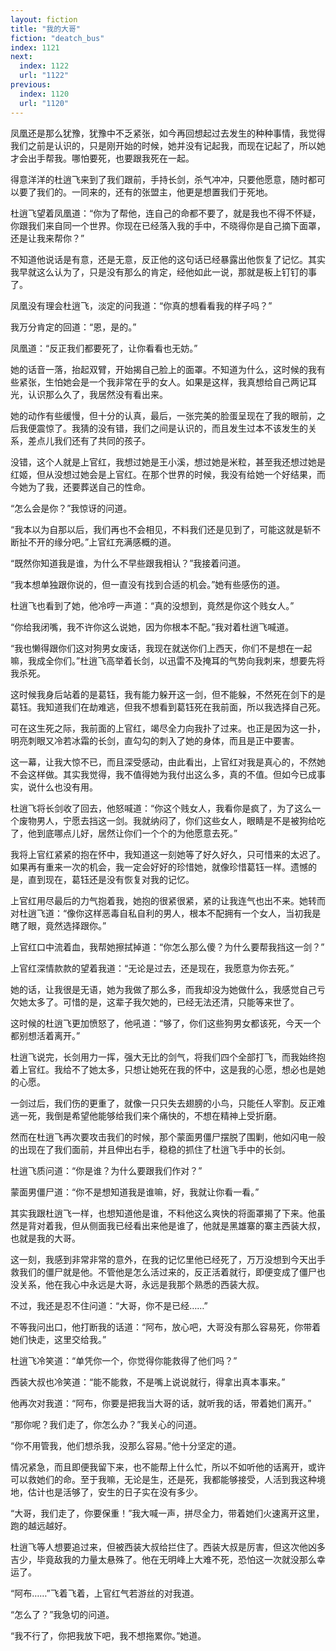 ```yaml
---
layout: fiction
title: "我的大哥"
fiction: "deatch_bus"
index: 1121
next:
  index: 1122
  url: "1122"
previous:
  index: 1120
  url: "1120"
---
```

凤凰还是那么犹豫，犹豫中不乏紧张，如今再回想起过去发生的种种事情，我觉得我们之前是认识的，只是刚开始的时候，她并没有记起我，而现在记起了，所以她才会出手帮我。哪怕要死，也要跟我死在一起。

得意洋洋的杜逍飞来到了我们跟前，手持长剑，杀气冲冲，只要他愿意，随时都可以要了我们的。一同来的，还有的张盟主，他更是想置我们于死地。

杜逍飞望着凤凰道：“你为了帮他，连自己的命都不要了，就是我也不得不怀疑，你跟我们来自同一个世界。你现在已经落入我的手中，不晓得你是自己摘下面罩，还是让我来帮你？”

不知道他说话是有意，还是无意，反正他的这句话已经暴露出他恢复了记忆。其实我早就这么认为了，只是没有那么的肯定，经他如此一说，那就是板上钉钉的事了。

凤凰没有理会杜逍飞，淡定的问我道：“你真的想看看我的样子吗？”

我万分肯定的回道：“恩，是的。”

凤凰道：“反正我们都要死了，让你看看也无妨。”

她的话音一落，抬起双臂，开始揭自己脸上的面罩。不知道为什么，这时候的我有些紧张，生怕她会是一个我非常在乎的女人。如果是这样，我真想给自己两记耳光，认识那么久了，我居然没有看出来。

她的动作有些缓慢，但十分的认真，最后，一张完美的脸蛋呈现在了我的眼前，之后我便震惊了。我猜的没有错，我们之间是认识的，而且发生过本不该发生的关系，差点儿我们还有了共同的孩子。

没错，这个人就是上官红，我想过她是王小溪，想过她是米粒，甚至我还想过她是红姬，但从没想过她会是上官红。在那个世界的时候，我没有给她一个好结果，而今她为了我，还要葬送自己的性命。

“怎么会是你？”我惊讶的问道。

“我本以为自那以后，我们再也不会相见，不料我们还是见到了，可能这就是斩不断扯不开的缘分吧。”上官红充满感概的道。

“既然你知道我是谁，为什么不早些跟我相认？”我接着问道。

“我本想单独跟你说的，但一直没有找到合适的机会。”她有些感伤的道。

杜逍飞也看到了她，他冷哼一声道：“真的没想到，竟然是你这个贱女人。”

“你给我闭嘴，我不许你这么说她，因为你根本不配。”我对着杜逍飞喊道。

“我也懒得跟你们这对狗男女废话，我现在就送你们上西天，你们不是想在一起嘛，我成全你们。”杜逍飞高举着长剑，以迅雷不及掩耳的气势向我刺来，想要先将我杀死。

这时候我身后站着的是葛钰，我有能力躲开这一剑，但不能躲，不然死在剑下的是葛钰。我知道我们在劫难逃，但我不想看到葛钰死在我前面，所以我选择自己死。

可在这生死之际，我前面的上官红，竭尽全力向我扑了过来。也正是因为这一扑，明亮刺眼又冷若冰霜的长剑，直勾勾的刺入了她的身体，而且是正中要害。

这一幕，让我大惊不已，而且深受感动，由此看出，上官红对我是真心的，不然她不会这样做。其实我觉得，我不值得她为我付出这么多，真的不值。但如今已成事实，说什么也没有用。

杜逍飞将长剑收了回去，他怒喊道：“你这个贱女人，我看你是疯了，为了这么一个废物男人，宁愿去挡这一剑。我就纳闷了，你们这些女人，眼睛是不是被狗给吃了，他到底哪点儿好，居然让你们一个个的为他愿意去死。”

我将上官红紧紧的抱在怀中，我知道这一刻她等了好久好久，只可惜来的太迟了。如果再有重来一次的机会，我一定会好好的珍惜她，就像珍惜葛钰一样。遗憾的是，直到现在，葛钰还是没有恢复对我的记忆。

上官红用尽最后的力气抱着我，她抱的很紧很紧，紧的让我连气也出不来。她转而对杜逍飞道：“像你这样恶毒自私自利的男人，根本不配拥有一个女人，当初我是瞎了眼，竟然选择跟你。”

上官红口中流着血，我帮她擦拭掉道：“你怎么那么傻？为什么要帮我挡这一剑？”

上官红深情款款的望着我道：“无论是过去，还是现在，我愿意为你去死。”

她的话，让我很是无语，她为我做了那么多，而我却没为她做什么，我感觉自己亏欠她太多了。可惜的是，这辈子我欠她的，已经无法还清，只能等来世了。

这时候的杜逍飞更加愤怒了，他吼道：“够了，你们这些狗男女都该死，今天一个都别想活着离开。”

杜逍飞说完，长剑用力一挥，强大无比的剑气，将我们四个全部打飞，而我始终抱着上官红。我给不了她太多，只想让她死在我的怀中，这是我的心愿，想必也是她的心愿。

一剑过后，我们伤的更重了，就像一只只失去翅膀的小鸟，只能任人宰割。反正难逃一死，我倒是希望他能够给我们来个痛快的，不想在精神上受折磨。

然而在杜逍飞再次要攻击我们的时候，那个蒙面男僵尸摆脱了围剿，他如闪电一般的出现在了我们面前，并且伸出右手，稳稳的抓住了杜逍飞手中的长剑。

杜逍飞质问道：“你是谁？为什么要跟我们作对？”

蒙面男僵尸道：“你不是想知道我是谁嘛，好，我就让你看一看。”

其实我跟杜逍飞一样，也想知道他是谁，不料他这么爽快的将面罩揭了下来。他虽然是背对着我，但从侧面我已经看出来他是谁了，他就是黑雄寨的寨主西装大叔，也就是我的大哥。

这一刻，我感到非常非常的意外，在我的记忆里他已经死了，万万没想到今天出手救我们的僵尸就是他。不管他是怎么活过来的，反正活着就行，即便变成了僵尸也没关系，他在我心中永远是大哥，永远是我那个熟悉的西装大叔。

不过，我还是忍不住问道：“大哥，你不是已经……”

不等我问出口，他打断我的话道：“阿布，放心吧，大哥没有那么容易死，你带着她们快走，这里交给我。”

杜逍飞冷笑道：“单凭你一个，你觉得你能救得了他们吗？”

西装大叔也冷笑道：“能不能救，不是嘴上说说就行，得拿出真本事来。”

他再次对我道：“阿布，你要是把我当大哥的话，就听我的话，带着她们离开。”

“那你呢？我们走了，你怎么办？”我关心的问道。

“你不用管我，他们想杀我，没那么容易。”他十分坚定的道。

情况紧急，而且即便我留下来，也不能帮上什么忙，所以不如听他的话离开，或许可以救她们的命。至于我嘛，无论是生，还是死，我都能够接受，人活到我这种境地，估计也是活够了，安生的日子实在没有多少。

“大哥，我们走了，你要保重！”我大喊一声，拼尽全力，带着她们火速离开这里，跑的越远越好。

杜逍飞等人想要追过来，但被西装大叔给拦住了。西装大叔是厉害，但这次他凶多吉少，毕竟敌我的力量太悬殊了。他在无明峰上大难不死，恐怕这一次就没那么幸运了。

“阿布……”飞着飞着，上官红气若游丝的对我道。

“怎么了？”我急切的问道。

“我不行了，你把我放下吧，我不想拖累你。”她道。
